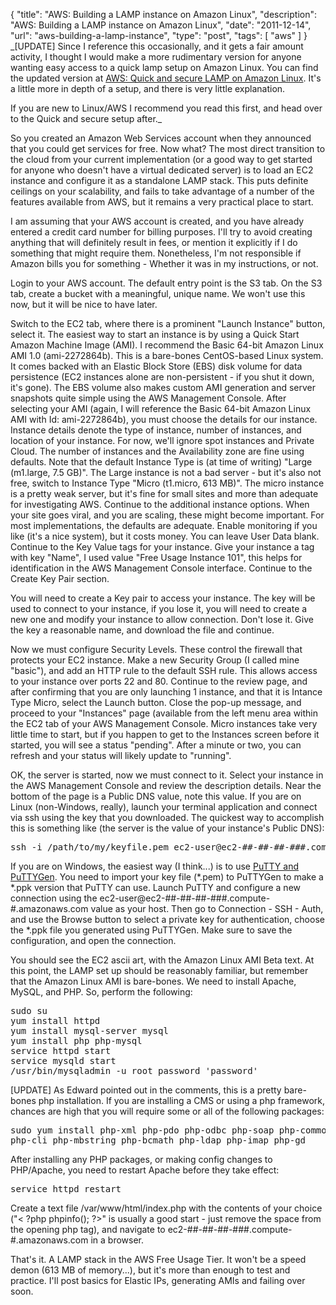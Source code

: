 {
  "title": "AWS: Building a LAMP instance on Amazon Linux",
  "description": "AWS: Building a LAMP instance on Amazon Linux",
  "date": "2011-12-14",
  "url": "aws-building-a-lamp-instance",
  "type": "post",
  "tags": [
    "aws"
  ]
}
_[UPDATE] Since I reference this occasionally, and it gets a fair amount activity, I thought I would make a more rudimentary version for anyone wanting easy access to a quick lamp setup on Amazon Linux. You can find the updated version at [AWS: Quick and secure LAMP on Amazon Linux](http://imperialwicket.com/aws-quick-and-secure-lamp-on-amazon-linux). It's a little more in depth of a setup, and there is very little explanation. 

If you are new to Linux/AWS I recommend you read this first, and head over to the Quick and secure setup after._

So you created an Amazon Web Services account when they announced that you could get services for free.  Now what?  The most direct transition to the cloud from your current implementation (or a good way to get started for anyone who doesn't have a virtual dedicated server) is to load an EC2 instance and configure it as a standalone LAMP stack.  This puts definite ceilings on your scalability, and fails to take advantage of a number of the features available from AWS, but it remains a very practical place to start.  

I am assuming that your AWS account is created, and you have already entered a credit card number for billing purposes.  I'll try to avoid creating anything that will definitely result in fees, or mention it explicitly if I do something that might require them.  Nonetheless, I'm not responsible if Amazon bills you for something - Whether it was in my instructions, or not.

Login to your AWS account.  The default entry point is the S3 tab.  On the S3 tab, create a bucket with a meaningful, unique name.  We won't use this now, but it will be nice to have later.  

Switch to the EC2 tab, where there is a prominent "Launch Instance" button, select it.  The easiest way to start an instance is by using a Quick Start Amazon Machine Image (AMI).  I recommend the Basic 64-bit Amazon Linux AMI 1.0 (ami-2272864b).  This is a bare-bones CentOS-based Linux system.  It comes backed with an Elastic Block Store (EBS) disk volume for data persistence (EC2 instances alone are non-persistent - if you shut it down, it's gone).  The EBS volume also makes custom AMI generation and server snapshots quite simple using the AWS Management Console.  After selecting your AMI (again, I will reference the Basic 64-bit Amazon Linux AMI with Id: ami-2272864b), you must choose the details for our instance.  Instance details denote the type of instance, number of instances, and location of your instance.  For now, we'll ignore spot instances and Private Cloud.  The number of instances and the Availability zone are fine using defaults.  Note that the default Instance Type is (at time of writing) "Large (m1.large, 7.5 GB)".  The Large instance is not a bad server - but it's also not free, switch to Instance Type "Micro (t1.micro, 613 MB)".  The micro instance is a pretty weak server, but it's fine for small sites and more than adequate for investigating AWS.  Continue to the additional instance options.  When your site goes viral, and you are scaling, these might become important.  For most implementations, the defaults are adequate. Enable monitoring if you like (it's a nice system), but it costs money.  You can leave User Data blank.  Continue to the Key Value tags for your instance.  Give your instance a tag with key "Name", I used value "Free Usage Instance 101", this helps for identification in the AWS Management Console interface.  Continue to the Create Key Pair section.

You will need to create a Key pair to access your instance.  The key will be used to connect to your instance, if you lose it, you will need to create a new one and modify your instance to allow connection.  Don't lose it.  Give the key a reasonable name, and download the file and continue.

Now we must configure Security Levels.  These control the firewall that protects your EC2 instance.  Make a new Security Group (I called mine "basic"), and add an HTTP rule to the default SSH rule.  This allows access to your instance over ports 22 and 80\.  Continue to the review page, and after confirming that you are only launching 1 instance, and that it is Intance Type Micro, select the Launch button.  Close the pop-up message, and proceed to your "Instances" page (available from the left menu area within the EC2 tab of your AWS Management Console.  Micro instances take very little time to start, but if you happen to get to the Instances screen before it started, you will see a status "pending".  After a minute or two, you can refresh and your status will likely update to "running".

OK, the server is started, now we must connect to it.  Select your instance in the AWS Management Console and review the description details.  Near the bottom of the page is a Public DNS value, note this value.  If you are on Linux (non-Windows, really), launch your terminal application and connect via ssh using the key that you downloaded.  The quickest way to accomplish this is something like (the server is the value of your instance's Public DNS):
<pre>
ssh -i /path/to/my/keyfile.pem ec2-user@ec2-##-##-##-###.compute-#.amazonaws.com
</pre>
If you are on Windows, the easiest way (I think...) is to use [PuTTY and PuTTYGen](http://www.chiark.greenend.org.uk/~sgtatham/putty/).  You need to import your key file (*.pem) to PuTTYGen to make a *.ppk version that PuTTY can use.  Launch PuTTY and configure a new connection using the ec2-user@ec2-##-##-##-###.compute-#.amazonaws.com value as your host.  Then go to Connection - SSH - Auth, and use the Browse button to select a private key for authentication, choose the *.ppk file you generated using PuTTYGen.  Make sure to save the configuration, and open the connection.  

You should see the EC2 ascii art, with the Amazon Linux AMI Beta text.  At this point, the LAMP set up should be reasonably familiar, but remember that the Amazon Linux AMI is bare-bones.  We need to install Apache, MySQL, and PHP.  So, perform the following:
<pre>
sudo su
yum install httpd
yum install mysql-server mysql 
yum install php php-mysql
service httpd start
service mysqld start
/usr/bin/mysqladmin -u root password 'password'
</pre>

[UPDATE]
As Edward pointed out in the comments, this is a pretty bare-bones php installation. If you are installing a CMS or using a php framework, chances are high that you will require some or all of the following packages:

<pre>
sudo yum install php-xml php-pdo php-odbc php-soap php-common \ 
php-cli php-mbstring php-bcmath php-ldap php-imap php-gd
</pre>

After installing any PHP packages, or making config changes to PHP/Apache, you need to restart Apache before they take effect:

<pre>
service httpd restart
</pre>

Create a text file /var/www/html/index.php with the contents of your choice ("< ?php phpinfo(); ?>" is usually a good start - just remove the space from the opening php tag), and navigate to ec2-##-##-##-###.compute-#.amazonaws.com in a browser.  

That's it.  A LAMP stack in the AWS Free Usage Tier.  It won't be a speed demon (613 MB of memory...), but it's more than enough to test and practice.  I'll post basics for Elastic IPs, generating AMIs and failing over soon.
